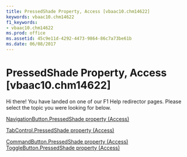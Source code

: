 ```yaml
---
title: PressedShade Property, Access [vbaac10.chm14622]
keywords: vbaac10.chm14622
f1_keywords:
- vbaac10.chm14622
ms.prod: office
ms.assetid: 45c9e11d-4292-4473-9864-86c7a73be61b
ms.date: 06/08/2017
---
```



# PressedShade Property, Access [vbaac10.chm14622]

Hi there! You have landed on one of our F1 Help redirector pages. Please select the topic you were looking for below.

[NavigationButton.PressedShade property (Access)](http://msdn.microsoft.com/library/f595839b-cbd8-4dd3-baa1-49db6a9c58ca%28Office.15%29.aspx)

[TabControl.PressedShade property (Access)](http://msdn.microsoft.com/library/842c93bf-7350-9f12-229c-6eec383dc9d9%28Office.15%29.aspx)

[CommandButton.PressedShade property (Access)](http://msdn.microsoft.com/library/8aa77c14-e9da-d4a2-015d-f1a2c2ced859%28Office.15%29.aspx)
[ToggleButton.PressedShade property (Access)](http://msdn.microsoft.com/library/72176e9c-68bf-971c-3147-fea692240d17%28Office.15%29.aspx)

